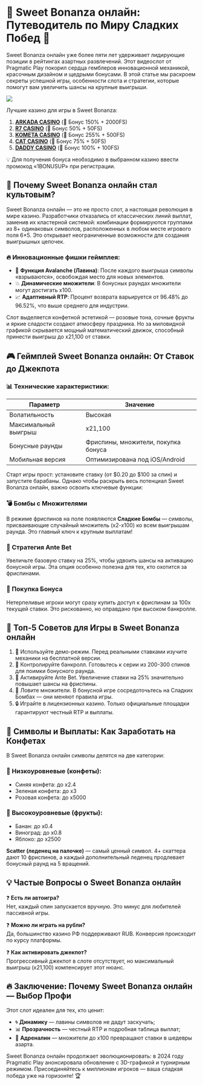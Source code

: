 # 🍭 Sweet Bonanza онлайн: Путеводитель по Миру Сладких Побед 🍬

Sweet Bonanza онлайн уже более пяти лет удерживает лидирующие позиции в рейтингах азартных развлечений. Этот видеослот от Pragmatic Play покорил сердца гемблеров инновационной механикой, красочным дизайном и щедрыми бонусами. В этой статье мы раскроем секреты успешной игры, особенности слота и стратегии, которые помогут вам увеличить шансы на крупные выигрыши.

[![](https://i.ibb.co/ZzLZ50qX/sweet-bonanza-tile.jpg)](https://clck.ru/3FcBLa)

Лучшие казино для игры в Sweet Bonanza:

1. **[ARKADA CASINO](https://clck.ru/3FcBLa "ARKADA CASINO")** (🎁 Бонус 150% + 2000FS)
2. **[R7 CASINO](https://clck.ru/3FcBQu "R7 CASINO")** (🎁 Бонус 50% + 50FS)
3. **[KOMETA CASINO](https://clck.ru/3FcBFf "KOMETA CASINO")** (🎁 Бонус 255% + 500FS)
4. **[CAT CASINO](https://clck.ru/3FcBKb "CAT CASINO")** (🎁 Бонус 75% + 50FS)
5. **[DADDY CASINO](https://clck.ru/3FcBU5 "DADDY CASINO")** (🎁 Бонус 100% + 100FS)

💡 Для получения бонуса необходимо в выбранном казино ввести промокод «1BONUSUP» при регистрации.

## 🌟 Почему Sweet Bonanza онлайн стал культовым?
Sweet Bonanza онлайн — это не просто слот, а настоящая революция в мире казино. Разработчики отказались от классических линий выплат, заменив их кластерной системой: комбинации формируются группами из 8+ одинаковых символов, расположенных в любом месте игрового поля 6×5. Это открывает неограниченные возможности для создания выигрышных цепочек.

### 🔥 Инновационные фишки геймплея:
- 🎰 **Функция Avalanche (Лавина)**: После каждого выигрыша символы «взрываются», освобождая место для новых элементов.
- 💥 **Динамические множители**: В бонусных раундах множители могут достигать х100.
- 📈 **Адаптивный RTP**: Процент возврата варьируется от 96.48% до 96.52%, что выше среднего для индустрии.

Слот выделяется конфетной эстетикой — розовые тона, сочные фрукты и яркие сладости создают атмосферу праздника. Но за миловидной графикой скрывается мощный математический движок, способный принести выигрыш до х21,100 от ставки.

## 🎮 Геймплей Sweet Bonanza онлайн: От Ставок до Джекпота
### 📊 Технические характеристики:
| Параметр               | Значение                     |
|-------------------------|-----------------------------|
| Волатильность          | Высокая                     |
| Максимальный выигрыш   | x21,100                     |
| Бонусные раунды        | Фриспины, множители, покупка бонуса |
| Мобильная версия       | Оптимизирована под iOS/Android |

Старт игры прост: установите ставку (от $0.20 до $100 за спин) и запустите барабаны. Однако чтобы раскрыть весь потенциал Sweet Bonanza онлайн, важно освоить ключевые функции:

### 💣 Бомбы с Множителями
В режиме фриспинов на поле появляются **Сладкие Бомбы** — символы, присваивающие случайный множитель (х2-х100) ко всем выигрышам раунда. Это главный ключ к крупным выплатам!

### 🍬 Стратегия Ante Bet
Увеличьте базовую ставку на 25%, чтобы удвоить шансы на активацию бонусной игры. Эта опция особенно полезна для тех, кто охотится за фриспинами.

### 🎁 Покупка Бонуса
Нетерпеливые игроки могут сразу купить доступ к фриспинам за 100х текущей ставки. Это рискованно, но оправдано при высоком банкролле.

## 🚀 Топ-5 Советов для Игры в Sweet Bonanza онлайн
1. 🧪 Используйте демо-режим. Перед реальными ставками изучите механики на бесплатной версии.
2. 💼 Контролируйте банкролл. Готовьтесь к серии из 200-300 спинов для поимки бонусного раунда.
3. 🔎 Активируйте Ante Bet. Увеличение ставки на 25% значительно повышает шансы на фриспины.
4. 🎯 Ловите множители. В бонусной игре сосредоточьтесь на Сладких Бомбах — они меняют правила игры.
5. 🔒 Играйте в лицензионных казино. Только официальные площадки гарантируют честный RTP и выплаты.

## 🍇 Символы и Выплаты: Как Заработать на Конфетах
В Sweet Bonanza онлайн символы делятся на две категории:

### 🍭 Низкоуровневые (конфеты):
- Синяя конфета: до x2.4
- Зеленая конфета: до x3
- Розовая конфета: до x5000

### 🍉 Высокоуровневые (фрукты):
- Банан: до x0.4
- Виноград: до x0.8
- Яблоко: до x2500

**Scatter (леденец на палочке)** — самый ценный символ. 4+ скаттера дают 10 фриспинов, а каждый дополнительный леденец продлевает бонусный раунд на 5 вращений.

## 💡 Частые Вопросы о Sweet Bonanza онлайн
❓ **Есть ли автоигра?**  
Нет, каждый спин запускается вручную. Это минус для любителей пассивной игры.

❓ **Можно ли играть на рубли?**  
Да, большинство казино РФ поддерживают RUB. Конверсия происходит по курсу платформы.

❓ **Как активировать джекпот?**  
Прогрессивный джекпот в слоте отсутствует, но максимальный выигрыш (x21,100) компенсирует этот нюанс.

## 🔥 Заключение: Почему Sweet Bonanza онлайн — Выбор Профи
Этот слот идеален для тех, кто ценит:
- 🌀 **Динамику** — лавины символов не дадут заскучать;
- 📊 **Прозрачность** — честный RTP и подробная таблица выплат;
- 🚨 **Адреналин** — множители до х100 превращают ставки в шедевры азарта.

Sweet Bonanza онлайн продолжает эволюционировать: в 2024 году Pragmatic Play анонсировала обновление с 3D-графикой и турнирным режимом. Присоединяйтесь к миллионам игроков — ваша сладкая победа уже на горизонте! 🏆


